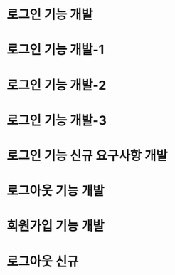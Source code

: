 #  로그인 기능 개발
#  로그인 기능 개발-1
#  로그인 기능 개발-2
#  로그인 기능 개발-3

# 로그인 기능 신규 요구사항 개발
# 로그아웃 기능 개발

# 회원가입 기능 개발
# 로그아웃 신규

